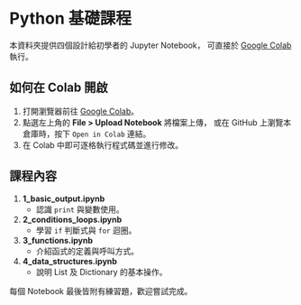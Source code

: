 # Python 基礎課程

本資料夾提供四個設計給初學者的 Jupyter Notebook，
可直接於 [Google Colab](https://colab.research.google.com/) 執行。

## 如何在 Colab 開啟
1. 打開瀏覽器前往 [Google Colab](https://colab.research.google.com/)。
2. 點選左上角的 **File > Upload Notebook** 將檔案上傳，
   或在 GitHub 上瀏覽本倉庫時，按下 `Open in Colab` 連結。
3. 在 Colab 中即可逐格執行程式碼並進行修改。

## 課程內容
1. **1_basic_output.ipynb**
   - 認識 `print` 與變數使用。
2. **2_conditions_loops.ipynb**
   - 學習 `if` 判斷式與 `for` 迴圈。
3. **3_functions.ipynb**
   - 介紹函式的定義與呼叫方式。
4. **4_data_structures.ipynb**
   - 說明 List 及 Dictionary 的基本操作。

每個 Notebook 最後皆附有練習題，歡迎嘗試完成。
